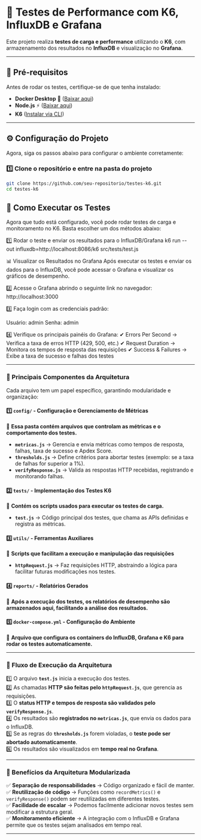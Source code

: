 # 🚀 Testes de Performance com K6, InfluxDB e Grafana

Este projeto realiza **testes de carga e performance** utilizando o **K6**, com armazenamento dos resultados no **InfluxDB** e visualização no **Grafana**.

---

## 📌 **Pré-requisitos**
Antes de rodar os testes, certifique-se de que tenha instalado:
- **Docker Desktop** 🐳 ([Baixar aqui](https://www.docker.com/get-started))
- **Node.js** ⚡ ([Baixar aqui](https://nodejs.org/))
- **K6** ([Instalar via CLI](https://k6.io/docs/getting-started/installation/))

---

## ⚙️ **Configuração do Projeto**
Agora, siga os passos abaixo para configurar o ambiente corretamente:

### **1️⃣ Clone o repositório e entre na pasta do projeto**
```sh
git clone https://github.com/seu-repositorio/testes-k6.git
cd testes-k6
```

## 🚀 Como Executar os Testes

Agora que tudo está configurado, você pode rodar testes de carga e monitoramento no K6. Basta escolher um dos métodos abaixo:

1️⃣ Rodar o teste e enviar os resultados para o InfluxDB/Grafana
k6 run --out influxdb=http://localhost:8086/k6 src/tests/test.js

📊 Visualizar os Resultados no Grafana
Após executar os testes e enviar os dados para o InfluxDB, você pode acessar o Grafana e visualizar os gráficos de desempenho.

2️⃣ Acesse o Grafana abrindo o seguinte link no navegador:
http://localhost:3000

3️⃣ Faça login com as credenciais padrão:

Usuário: admin
Senha: admin

4️⃣ Verifique os principais painéis do Grafana:
✔ Errors Per Second → Verifica a taxa de erros HTTP (429, 500, etc.)
✔ Request Duration → Monitora os tempos de resposta das requisições
✔ Success & Failures → Exibe a taxa de sucesso e falhas dos testes

---

### **📌 Principais Componentes da Arquitetura**
Cada arquivo tem um papel específico, garantindo modularidade e organização:

#### **1️⃣ `config/` - Configuração e Gerenciamento de Métricas**
📌 **Essa pasta contém arquivos que controlam as métricas e o comportamento dos testes.**  
- **`metricas.js`** → Gerencia e envia métricas como tempos de resposta, falhas, taxa de sucesso e Apdex Score.
- **`thresholds.js`** → Define critérios para abortar testes (exemplo: se a taxa de falhas for superior a 1%).
- **`verifyResponse.js`** → Valida as respostas HTTP recebidas, registrando e monitorando falhas.

#### **2️⃣ `tests/` - Implementação dos Testes K6**
📌 **Contém os scripts usados para executar os testes de carga.**
- **`test.js`** → Código principal dos testes, que chama as APIs definidas e registra as métricas.

#### **3️⃣ `utils/` - Ferramentas Auxiliares**
📌 **Scripts que facilitam a execução e manipulação das requisições**
- **`httpRequest.js`** → Faz requisições HTTP, abstraindo a lógica para facilitar futuras modificações nos testes.

#### **4️⃣ `reports/` - Relatórios Gerados**
📌 **Após a execução dos testes, os relatórios de desempenho são armazenados aqui, facilitando a análise dos resultados.**

#### **5️⃣ `docker-compose.yml` - Configuração do Ambiente**
📌 **Arquivo que configura os containers do InfluxDB, Grafana e K6 para rodar os testes automaticamente.**

---

### **📌 Fluxo de Execução da Arquitetura**
1️⃣ O arquivo **`test.js`** inicia a execução dos testes.  
2️⃣ As chamadas **HTTP são feitas pelo `httpRequest.js`**, que gerencia as requisições.  
3️⃣ O **status HTTP e tempos de resposta são validados pelo `verifyResponse.js`**.  
4️⃣ Os resultados são **registrados no `metricas.js`**, que envia os dados para o InfluxDB.  
5️⃣ Se as regras do **`thresholds.js`** forem violadas, o **teste pode ser abortado automaticamente**.  
6️⃣ Os resultados são visualizados em **tempo real no Grafana**.  

---

### **📌 Benefícios da Arquitetura Modularizada**
✅ **Separação de responsabilidades** → Código organizado e fácil de manter.  
✅ **Reutilização de código** → Funções como `recordMetrics()` e `verifyResponse()` podem ser reutilizadas em diferentes testes.  
✅ **Facilidade de escalar** → Podemos facilmente adicionar novos testes sem modificar a estrutura geral.  
✅ **Monitoramento eficiente** → A integração com o InfluxDB e Grafana permite que os testes sejam analisados em tempo real.  

---
